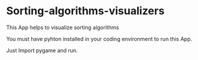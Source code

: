 # Sorting-algorithms-visualizers
This App helps to visualize sorting algorithms


You must have pyhton installed in your coding environment to run this App.





Just Import pygame and run.
